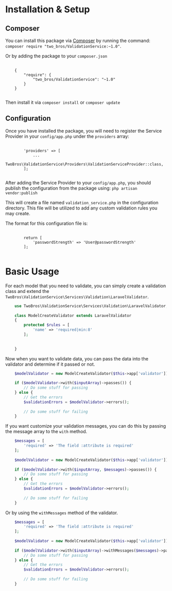 # Installation & Setup

## Composer
You can install this package via <a href="getcomposer.org">Composer</a> by running the command: `composer require "two_bros/ValidationService:~1.0"`.

Or by adding the package to your `composer.json`
<pre>
    <code>
    {
        "require": {
            "two_bros/ValidationService": "~1.0"
        }
    }
    </code>
</pre>

Then install it via `composer install` or `composer update`

## Configuration
Once you have installed the package, you will need to register the Service Provider in your `config/app.php` under the `providers` array:
<pre>
    <code>
        'providers' => [
            ...
            TwoBros\ValidationService\Providers\ValidationServiceProvider::class,
        ];
    </code>
</pre>

After adding the Service Provider to your `config/app.php`, you should publish the configuration from the package using: `php artisan vendor:publish`

This will create a file named `validation_service.php` in the configuration directory. This file will be utilized to add any custom validation rules you may create.

The format for this configuration file is:
<pre>
    <code>
        return [
            'passwordStrength' => 'User@passwordStrength'
        ];
    </code>
</pre>

# Basic Usage

For each model that you need to validate, you can simply create a validation class and extend the `TwoBros\ValidationService\Services\Validation\LaravelValidator`.

```php
    use TwoBros\ValidationService\Services\Validation\LaravelValidator;
    
    class ModelCreateValidator extends LaravelValidator
    {
        protected $rules = [
            'name' => 'required|min:8'
        ];
        
        
    }
```

Now when you want to validate data, you can pass the data into the validator and determine if it passed or not.

```php
    $modelValidator = new ModelCreateValidator($this->app['validator']);
    
    if ($modelValidator->with($inputArray)->passes()) {
        // Do some stuff for passing
    } else {
        // Get the errors
        $validationErrors = $modelValidator->errors();
        
        // Do some stuff for failing
    }
```

If you want customize your validation messages, you can do this by passing the message array to the `with` method.

```php
    $messages = [
        'required' => 'The field :attribute is required'
    ];
    
    $modelValidator = new ModelCreateValidator($this->app['validator']);
    
    if ($modelValidator->with($inputArray, $messages)->passes()) {
        // Do some stuff for passing
    } else {
        // Get the errors
        $validationErrors = $modelValidator->errors();
        
        // Do some stuff for failing
    }            
```

Or by using the `withMessages` method of the validator.

```php
    $messages = [
        'required' => 'The field :attribute is required'
    ];
    
    $modelValidator = new ModelCreateValidator($this->app['validator']);
    
    if ($modelValidator->with($inputArray)->withMessages($messages)->passes()) {
        // Do some stuff for passing
    } else {
        // Get the errors
        $validationErrors = $modelValidator->errors();
        
        // Do some stuff for failing
    }
```
